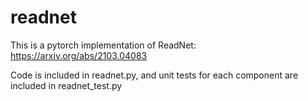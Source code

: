 # readnet

This is a pytorch implementation of ReadNet: https://arxiv.org/abs/2103.04083

Code is included in readnet.py, and unit tests for each component are included in readnet_test.py
